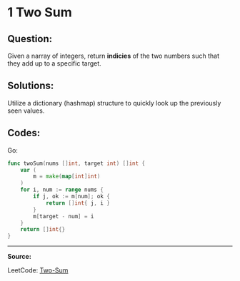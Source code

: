 1 Two Sum
=========

Question:
---------

Given a narray of integers, return **indicies** of the two numbers such that
they add up to a specific target.

Solutions:
----------

Utilize a dictionary (hashmap) structure to quickly look up the previously seen
values.

Codes:
------

Go:

```go
func twoSum(nums []int, target int) []int {
    var (
        m = make(map[int]int)
    )
    for i, num := range nums {
        if j, ok := m[num]; ok {
            return []int{ j, i }
        }
        m[target - num] = i
    }
    return []int{}
}
```

---

**Source:**

LeetCode: [Two-Sum](https://leetcode.com/problems/two-sum/)
